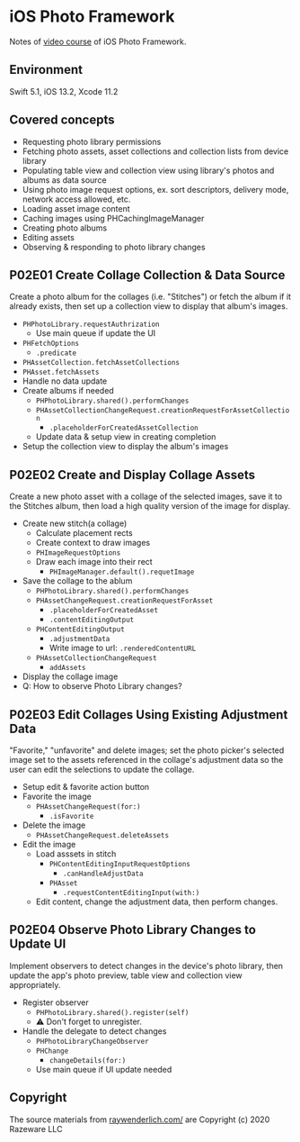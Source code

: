 # iOS Photo Framework

Notes of  [video course](https://www.raywenderlich.com/7910383-ios-photos-framework) of iOS Photo Framework. 



## Environment

 Swift 5.1, iOS 13.2, Xcode 11.2



## Covered concepts

- Requesting photo library permissions
- Fetching photo assets, asset collections and collection lists from device library
- Populating table view and collection view using library's photos and albums as data source
- Using photo image request options, ex. sort descriptors, delivery mode, network access allowed, etc.
- Loading asset image content
- Caching images using PHCachingImageManager
- Creating photo albums
- Editing assets
- Observing & responding to photo library changes



## P02E01 Create Collage Collection & Data Source

Create a photo album for the collages (i.e. "Stitches") or fetch the album if it already exists, then set up a collection view to display that album's images.

* `PHPhotoLibrary.requestAuthrization`
  * Use main queue if update the UI
* `PHFetchOptions`
  * `.predicate`
* `PHAssetCollection.fetchAssetCollections`
* `PHAsset.fetchAssets`
* Handle no data update
* Create albums if needed
  * `PHPhotoLibrary.shared().performChanges`
  * `PHAssetCollectionChangeRequest.creationRequestForAssetCollection`
    * `.placeholderForCreatedAssetCollection`
  * Update data & setup view in creating completion
* Setup the collection view to display the album's images



## P02E02 Create and Display Collage Assets

Create a new photo asset with a collage of the selected images, save it to the Stitches album, then load a high quality version of the image for display.

* Create new stitch(a collage)
  * Calculate placement rects
  * Create context to draw images
  * `PHImageRequestOptions`
  * Draw each image into their rect
    * `PHImageManager.default().requetImage`
* Save the collage to the ablum
  * `PHPhotoLibrary.shared().performChanges`
  * `PHAssetChangeRequest.creationRequestForAsset`
    * `.placeholderForCreatedAsset`
    * `.contentEditingOutput`
  * `PHContentEditingOutput`
    * `.adjustmentData`
    * Write image to url: `.renderedContentURL`
  * `PHAssetCollectionChangeRequest`
    * `addAssets`
* Display the collage image
* Q: How to observe Photo Library changes?



## P02E03 Edit Collages Using Existing Adjustment Data

"Favorite," "unfavorite" and delete images; set the photo picker's selected image set to the assets referenced in the collage's adjustment data so the user can edit the selections to update the collage.

* Setup edit & favorite action button
* Favorite the image
  * `PHAssetChangeRequest(for:)`
    * `.isFavorite`
* Delete the image
  * `PHAssetChangeRequest.deleteAssets`
* Edit the image
  * Load asssets in stitch
    * `PHContentEditingInputRequestOptions`
      * `.canHandleAdjustData`
    * `PHAsset`
      * `.requestContentEditingInput(with:)`
  * Edit content, change the adjustment data, then perform changes.



## P02E04 Observe Photo Library Changes to Update UI

Implement observers to detect changes in the device's photo library, then update the app's photo preview, table view and collection view appropriately.

* Register observer
  * `PHPhotoLibrary.shared().register(self)`
  * ⚠️ Don't forget to unregister.
* Handle the delegate to detect changes
  * `PHPhotoLibraryChangeObserver`
  * `PHChange`
    * `changeDetails(for:)`
  * Use main queue if UI update needed



## Copyright

The source materials from [raywenderlich.com/](https://www.raywenderlich.com/) are Copyright (c) 2020 Razeware LLC